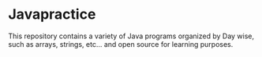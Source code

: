 # Javapractice
This repository contains a variety of Java programs organized by Day wise, such as arrays, strings, etc...  and open source for learning purposes.

